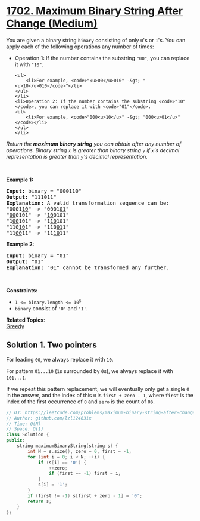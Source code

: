 # [1702. Maximum Binary String After Change (Medium)](https://leetcode.com/problems/maximum-binary-string-after-change/)

<p>You are given a binary string <code>binary</code> consisting of only <code>0</code>'s or <code>1</code>'s. You can apply each of the following operations any number of times:</p>

<ul>
	<li>Operation 1: If the number contains the substring <code>"00"</code>, you can replace it with <code>"10"</code>.

	<ul>
		<li>For example, <code>"<u>00</u>010" -&gt; "<u>10</u>010</code>"</li>
	</ul>
	</li>
	<li>Operation 2: If the number contains the substring <code>"10"</code>, you can replace it with <code>"01"</code>.
	<ul>
		<li>For example, <code>"000<u>10</u>" -&gt; "000<u>01</u>"</code></li>
	</ul>
	</li>
</ul>

<p><em>Return the <strong>maximum binary string</strong> you can obtain after any number of operations. Binary string <code>x</code> is greater than binary string <code>y</code> if <code>x</code>'s decimal representation is greater than <code>y</code>'s decimal representation.</em></p>

<p>&nbsp;</p>
<p><strong>Example 1:</strong></p>

<pre><strong>Input:</strong> binary = "000110"
<strong>Output:</strong> "111011"
<strong>Explanation:</strong> A valid transformation sequence can be:
"0001<u>10</u>" -&gt; "0001<u>01</u>" 
"<u>00</u>0101" -&gt; "<u>10</u>0101" 
"1<u>00</u>101" -&gt; "1<u>10</u>101" 
"110<u>10</u>1" -&gt; "110<u>01</u>1" 
"11<u>00</u>11" -&gt; "11<u>10</u>11"
</pre>

<p><strong>Example 2:</strong></p>

<pre><strong>Input:</strong> binary = "01"
<strong>Output:</strong> "01"
<strong>Explanation:</strong>&nbsp;"01" cannot be transformed any further.
</pre>

<p>&nbsp;</p>
<p><strong>Constraints:</strong></p>

<ul>
	<li><code>1 &lt;= binary.length &lt;= 10<sup>5</sup></code></li>
	<li><code>binary</code> consist of <code>'0'</code> and <code>'1'</code>.</li>
</ul>


**Related Topics**:  
[Greedy](https://leetcode.com/tag/greedy/)

## Solution 1. Two pointers

For leading `00`, we always replace it with `10`.

For pattern `01...10` (`1`s surrounded by `0`s), we always replace it with `101...1`.

If we repeat this pattern replacement, we will eventually only get a single `0` in the answer, and the index of this `0` is `first + zero - 1`, where `first` is the index of the first occurrence of `0` and `zero` is the count of `0`s.

```cpp
// OJ: https://leetcode.com/problems/maximum-binary-string-after-change/
// Author: github.com/lzl124631x
// Time: O(N)
// Space: O(1)
class Solution {
public:
    string maximumBinaryString(string s) {
        int N = s.size(), zero = 0, first = -1;
        for (int i = 0; i < N; ++i) {
            if (s[i] == '0') {
                ++zero;
                if (first == -1) first = i;
            }
            s[i] = '1';
        }
        if (first != -1) s[first + zero - 1] = '0';
        return s;
    }
};
```